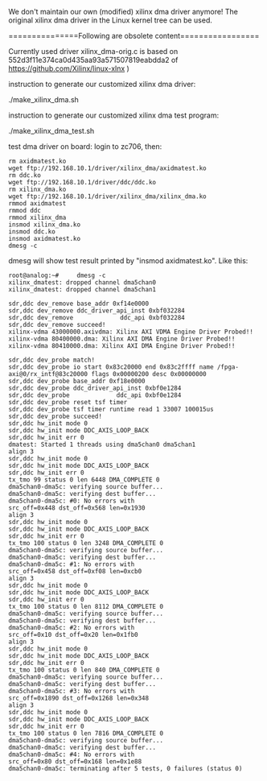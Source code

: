<!--
Author: Xianjun Jiao
SPDX-FileCopyrightText: 2021 UGent
SPDX-License-Identifier: AGPL-3.0-or-later
-->
We don't maintain our own (modified) xilinx dma driver anymore! The original xilinx dma driver in the Linux kernel tree can be used.

===============Following are obsolete content=================

Currently used driver xilinx_dma-orig.c is based on 552d3f11e374ca0d435aa93a571507819eabdda2 of https://github.com/Xilinx/linux-xlnx )

instruction to generate our customized xilinx dma driver:

./make_xilinx_dma.sh

instruction to generate our customized xilinx dma test program:

./make_xilinx_dma_test.sh

test dma driver on board: login to zc706, then:

    rm axidmatest.ko
    wget ftp://192.168.10.1/driver/xilinx_dma/axidmatest.ko
    rm ddc.ko
    wget ftp://192.168.10.1/driver/ddc/ddc.ko
    rm xilinx_dma.ko
    wget ftp://192.168.10.1/driver/xilinx_dma/xilinx_dma.ko
    rmmod axidmatest
    rmmod ddc
    rmmod xilinx_dma
    insmod xilinx_dma.ko
    insmod ddc.ko
    insmod axidmatest.ko
    dmesg -c

dmesg will show test result printed by "insmod axidmatest.ko". Like this:

    root@analog:~#     dmesg -c
    xilinx_dmatest: dropped channel dma5chan0
    xilinx_dmatest: dropped channel dma5chan1

    sdr,ddc dev_remove base_addr 0xf14e0000
    sdr,ddc dev_remove ddc_driver_api_inst 0xbf032284
    sdr,ddc dev_remove             ddc_api 0xbf032284
    sdr,ddc dev_remove succeed!
    xilinx-vdma 43000000.axivdma: Xilinx AXI VDMA Engine Driver Probed!!
    xilinx-vdma 80400000.dma: Xilinx AXI DMA Engine Driver Probed!!
    xilinx-vdma 80410000.dma: Xilinx AXI DMA Engine Driver Probed!!

    sdr,ddc dev_probe match!
    sdr,ddc dev_probe io start 0x83c20000 end 0x83c2ffff name /fpga-axi@0/rx_intf@83c20000 flags 0x00000200 desc 0x00000000
    sdr,ddc dev_probe base_addr 0xf18e0000
    sdr,ddc dev_probe ddc_driver_api_inst 0xbf0e1284
    sdr,ddc dev_probe             ddc_api 0xbf0e1284
    sdr,ddc dev_probe reset tsf timer
    sdr,ddc dev_probe tsf timer runtime read 1 33007 100015us
    sdr,ddc dev_probe succeed!
    sdr,ddc hw_init mode 0
    sdr,ddc hw_init mode DDC_AXIS_LOOP_BACK
    sdr,ddc hw_init err 0
    dmatest: Started 1 threads using dma5chan0 dma5chan1
    align 3
    sdr,ddc hw_init mode 0
    sdr,ddc hw_init mode DDC_AXIS_LOOP_BACK
    sdr,ddc hw_init err 0
    tx_tmo 99 status 0 len 6448 DMA_COMPLETE 0
    dma5chan0-dma5c: verifying source buffer...
    dma5chan0-dma5c: verifying dest buffer...
    dma5chan0-dma5c: #0: No errors with 
    src_off=0x448 dst_off=0x568 len=0x1930
    align 3
    sdr,ddc hw_init mode 0
    sdr,ddc hw_init mode DDC_AXIS_LOOP_BACK
    sdr,ddc hw_init err 0
    tx_tmo 100 status 0 len 3248 DMA_COMPLETE 0
    dma5chan0-dma5c: verifying source buffer...
    dma5chan0-dma5c: verifying dest buffer...
    dma5chan0-dma5c: #1: No errors with 
    src_off=0x458 dst_off=0xf08 len=0xcb0
    align 3
    sdr,ddc hw_init mode 0
    sdr,ddc hw_init mode DDC_AXIS_LOOP_BACK
    sdr,ddc hw_init err 0
    tx_tmo 100 status 0 len 8112 DMA_COMPLETE 0
    dma5chan0-dma5c: verifying source buffer...
    dma5chan0-dma5c: verifying dest buffer...
    dma5chan0-dma5c: #2: No errors with 
    src_off=0x10 dst_off=0x20 len=0x1fb0
    align 3
    sdr,ddc hw_init mode 0
    sdr,ddc hw_init mode DDC_AXIS_LOOP_BACK
    sdr,ddc hw_init err 0
    tx_tmo 100 status 0 len 840 DMA_COMPLETE 0
    dma5chan0-dma5c: verifying source buffer...
    dma5chan0-dma5c: verifying dest buffer...
    dma5chan0-dma5c: #3: No errors with 
    src_off=0x1890 dst_off=0x1268 len=0x348
    align 3
    sdr,ddc hw_init mode 0
    sdr,ddc hw_init mode DDC_AXIS_LOOP_BACK
    sdr,ddc hw_init err 0
    tx_tmo 100 status 0 len 7816 DMA_COMPLETE 0
    dma5chan0-dma5c: verifying source buffer...
    dma5chan0-dma5c: verifying dest buffer...
    dma5chan0-dma5c: #4: No errors with 
    src_off=0x80 dst_off=0x168 len=0x1e88
    dma5chan0-dma5c: terminating after 5 tests, 0 failures (status 0)

